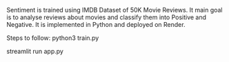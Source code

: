 Sentiment is trained using IMDB Dataset of 50K Movie Reviews. 
It main goal is to analyse reviews about movies and classify them into Positive and Negative. 
It is implemented in Python and deployed on Render. 

Steps to follow:
python3 train.py

streamlit run app.py
